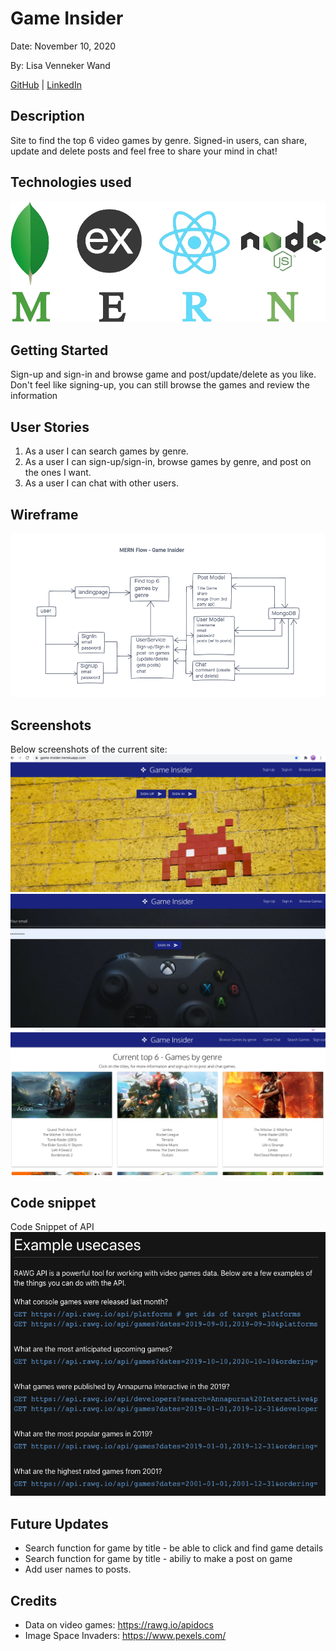 # Game Insider

Date: November 10, 2020

By: Lisa Venneker Wand

[GitHub](https://github.com/LisaKVW) |
[LinkedIn](https://www.linkedin.com/in/lisa-venneker-wand-8413ab25/) 

## Description
Site to find the top 6 video games by genre.
Signed-in users, can share, update and delete posts and feel free to share your mind in chat!

## Technologies used
![logos](./img/MERN.png)

## Getting Started
Sign-up and sign-in and browse game and post/update/delete as you like.
Don't feel like signing-up, you can still browse the games and review the information

## User Stories
1. As a user I can search games by genre.
2. As a user I can sign-up/sign-in, browse games by genre, and post on the ones I want.
3. As a user I can chat with other users.


## Wireframe
![wireframe](./img/GameInsider.png)

## Screenshots
Below screenshots of the current site:
![screenshot1](./img/homepage.png)
![screenshot2](./img/signUp.png)
![screenshot1](./img/genreGames.png)

## Code snippet
Code Snippet of API
![code snippet](./img/codesnippet.png)

## Future Updates
- Search function for game by title - be able to click and find game details
- Search function for game by title - abiliy to make a post on game
- Add user names to posts.


## Credits
- Data on video games: https://rawg.io/apidocs
- Image Space Invaders: https://www.pexels.com/